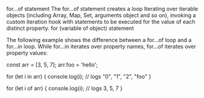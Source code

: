 for...of statement
The for...of statement creates a loop Iterating over iterable objects
(including Array, Map, Set, arguments object and so on), invoking a custom iteration
hook with statements to be executed for the value of each distinct property.
for (variable of object)
  statement
  
  The following example shows the difference between a for...of loop and
  a for...in loop. While for...in iterates over property names, for...of iterates over property values:
  
  const arr = [3, 5, 7];
arr.foo = 'hello';

for (let i in arr) {
   console.log(i); // logs "0", "1", "2", "foo"
}

for (let i of arr) {
   console.log(i); // logs 3, 5, 7
}

